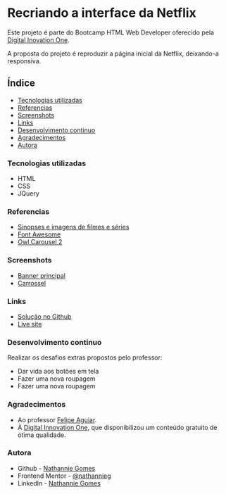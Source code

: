 # Recriando a interface da Netflix

Este projeto é parte do Bootcamp HTML Web Developer oferecido pela [Digital Inovation One](https://digitalinnovation.one/).

A proposta do projeto é reproduzir a página inicial da Netflix, deixando-a responsiva.

## Índice

- [Tecnologias utilizadas](#tecnologias)
- [Referencias](#referencias)
- [Screenshots](#screenshot)
- [Links](#links)
- [Desenvolvimento continuo](#desenvolvimento)
- [Agradecimentos](#agradecimentos)
- [Autora](#autora)

### Tecnologias utilizadas

- HTML
- CSS
- JQuery

### Referencias

- [Sinopses e imagens de filmes e séries](https://themoviedb.org)
- [Font Awesome](https://fontawesome.com)
- [Owl Carousel 2](https://owlcarousel2.github.io/OwlCarousel2/)

### Screenshots

- [Banner principal](https://i.postimg.cc/NFNYf7Lp/screenshot1.png)
- [Carrossel](https://i.postimg.cc/MTNmkgmD/screenshot2.png)

### Links

- [Solução no Github](https://github.com/nathannieg/recriando-home-netflix)
- [Live site](https://nathannieg.github.io/recriando-home-netflix/)

### Desenvolvimento continuo

Realizar os desafios extras propostos pelo professor:

- Dar vida aos botões em tela
- Fazer uma nova roupagem
- Fazer uma nova roupagem

### Agradecimentos

- Ao professor [Felipe Aguiar](https://github.com/felipeAguiarCode).
- À [Digital Innovation One](https://digitalinnovation.one/), que disponibilizou um conteúdo gratuito de ótima qualidade.

### Autora

- Github - [Nathannie Gomes](https://github.com/nathannieg)
- Frontend Mentor - [@nathannieg](https://www.frontendmentor.io/profile/nathannieg)
- LinkedIn - [Nathannie Gomes](https://www.linkedin.com/in/nathanniegomes/)
